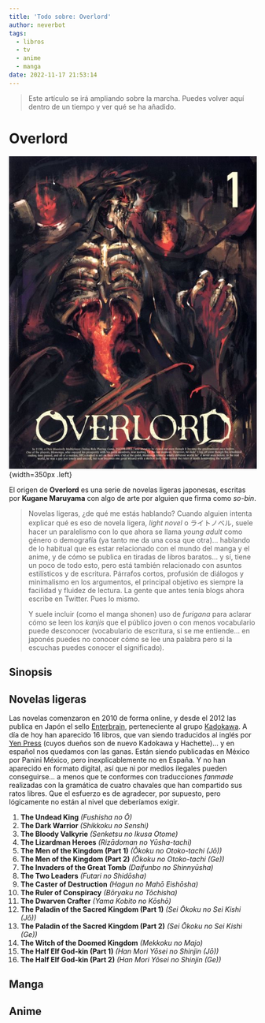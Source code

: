 ```yaml
---
title: 'Todo sobre: Overlord'
author: neverbot
tags:
  - libros
  - tv
  - anime
  - manga
date: 2022-11-17 21:53:14
---
```


> Este artículo se irá ampliando sobre la marcha. Puedes volver aquí dentro de un tiempo y ver qué se ha añadido.

# Overlord

![10a928](./index/10a928.jpg){width=350px .left}

El origen de **Overlord** es una serie de novelas ligeras japonesas, escritas por **Kugane Maruyama** con algo de arte por alguien que firma como *so-bin*. 

> Novelas ligeras, ¿de qué me estás hablando? Cuando alguien intenta explicar qué es eso de novela ligera, *light novel* o ライトノベル, suele hacer un paralelismo con lo que ahora se llama *young adult* como género o demografía (ya tanto me da una cosa que otra)... hablando de lo habitual que es estar relacionado con el mundo del manga y el anime, y de cómo se publica en tiradas de libros baratos... y sí, tiene un poco de todo esto, pero está también relacionado con asuntos estilísticos y de escritura. Párrafos cortos, profusión de diálogos y minimalismo en los argumentos, el principal objetivo es siempre la facilidad y fluidez de lectura. La gente que antes tenía blogs ahora escribe en Twitter. Pues lo mismo.
>
> Y suele incluir (como el manga shonen) uso de *furigana* para aclarar cómo se leen los *kanjis* que el público joven o con menos vocabulario puede desconocer (vocabulario de escritura, si se me entiende... en japonés puedes no conocer cómo se lee una palabra pero si la escuchas puedes conocer el significado). 

## Sinopsis

## Novelas ligeras

Las novelas comenzaron en 2010 de forma online, y desde el 2012 las publica en Japón el sello [Enterbrain](https://en.wikipedia.org/wiki/Enterbrain), perteneciente al grupo [Kadokawa](https://en.wikipedia.org/wiki/Kadokawa_Future_Publishing). A día de hoy han aparecido 16 libros, que van siendo traducidos al inglés por [Yen Press](https://en.wikipedia.org/wiki/Yen_Press) (cuyos dueños son de nuevo Kadokawa y Hachette)... y en español nos quedamos con las ganas. Están siendo publicadas en México por Panini México, pero inexplicablemente no en España. Y no han aparecido en formato digital, así que ni por medios ilegales pueden conseguirse... a menos que te conformes con traducciones *fanmade* realizadas con la gramática de cuatro chavales que han compartido sus ratos libres. Que el esfuerzo es de agradecer, por supuesto, pero lógicamente no están al nivel que deberíamos exigir.

1. **The Undead King** *(Fushisha no Ō)*
2. **The Dark Warrior** *(Shikkoku no Senshi)*
3. **The Bloody Valkyrie** *(Senketsu no Ikusa Otome)*
4. **The Lizardman Heroes** *(Rizādoman no Yūsha-tachi)*
5. **The Men of the Kingdom (Part 1)** *(Ōkoku no Otoko-tachi (Jō))*
6. **The Men of the Kingdom (Part 2)** *(Ōkoku no Otoko-tachi (Ge))*
7. **The Invaders of the Great Tomb** *(Daifunbo no Shinnyūsha)*
8. **The Two Leaders** *(Futari no Shidōsha)*
9. **The Caster of Destruction** *(Hagun no Mahō Eishōsha)*
10. **The Ruler of Conspiracy** *(Bōryaku no Tōchisha)*
11. **The Dwarven Crafter** *(Yama Kobito no Kōshō)*
12. **The Paladin of the Sacred Kingdom (Part 1)** *(Sei Ōkoku no Sei Kishi (Jō))*
13. **The Paladin of the Sacred Kingdom (Part 2)** *(Sei Ōkoku no Sei Kishi (Ge))*
14. **The Witch of the Doomed Kingdom** *(Mekkoku no Majo)*
15. **The Half Elf God-kin (Part 1)** *(Han Mori Yōsei no Shinjin (Jō))*
16. **The Half Elf God-kin (Part 2)** *(Han Mori Yōsei no Shinjin (Ge))*

## Manga

## Anime

